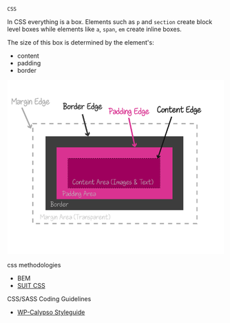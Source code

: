 `CSS`  
 
In CSS everything is a box. Elements such as `p` and `section` create block level boxes while
elements like `a`, `span`, `em` create inline boxes.  

The size of this box is determined by the element's:
 * content
 * padding
 * border
 
![alt text](https://github.com/oguching/knowledge/blob/master/images/box-model.png "CSS Box Model")

css methodologies
* BEM
* [SUIT CSS](https://github.com/suitcss/suit/blob/master/doc/design-principles.md)

CSS/SASS Coding Guidelines  
* [WP-Calypso Styleguide](https://github.com/Automattic/wp-calypso/blob/master/docs/coding-guidelines/css.md)
